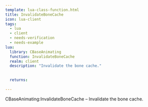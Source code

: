 ```yaml
---
template: lua-class-function.html
title: InvalidateBoneCache
icon: lua-client
tags:
  - lua
  - client
  - needs-verification
  - needs-example
lua:
  library: CBaseAnimating
  function: InvalidateBoneCache
  realm: client
  description: "Invalidate the bone cache."
  
  
  returns:
    
---
```


<div class="lua__search__keywords">
CBaseAnimating:InvalidateBoneCache &#x2013; Invalidate the bone cache.
</div>
